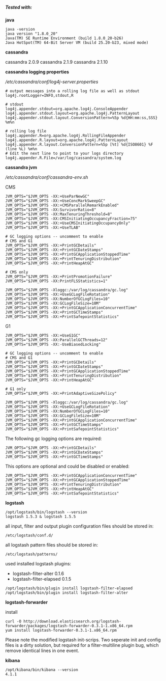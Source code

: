 ##### Tested with:

**java**
```
java -version
java version "1.8.0_20"
Java(TM) SE Runtime Environment (build 1.8.0_20-b26)
Java HotSpot(TM) 64-Bit Server VM (build 25.20-b23, mixed mode)
```

**cassandra**

cassandra 2.0.9
cassandra 2.1.9
cassandra 2.1.10

**cassandra logging properties**

*/etc/cassandra/conf/log4j-server.properties*

```
# output messages into a rolling log file as well as stdout
log4j.rootLogger=INFO,stdout,R

# stdout
log4j.appender.stdout=org.apache.log4j.ConsoleAppender
log4j.appender.stdout.layout=org.apache.log4j.PatternLayout
log4j.appender.stdout.layout.ConversionPattern=%5p %d{HH:mm:ss,SSS} %m%n

# rolling log file
log4j.appender.R=org.apache.log4j.RollingFileAppender
log4j.appender.R.layout=org.apache.log4j.PatternLayout
log4j.appender.R.layout.ConversionPattern=%5p [%t] %d{ISO8601} %F (line %L) %m%n
# Edit the next line to point to your logs directory
log4j.appender.R.File=/var/log/cassandra/system.log
```

**cassandra jvm**

*/etc/cassandra/conf/cassandra-env.sh*

CMS
```
JVM_OPTS="$JVM_OPTS -XX:+UseParNewGC"
JVM_OPTS="$JVM_OPTS -XX:+UseConcMarkSweepGC"
JVM_OPTS="$JVM_OPTS -XX:+CMSParallelRemarkEnabled"
JVM_OPTS="$JVM_OPTS -XX:SurvivorRatio=8"
JVM_OPTS="$JVM_OPTS -XX:MaxTenuringThreshold=8"
JVM_OPTS="$JVM_OPTS -XX:CMSInitiatingOccupancyFraction=75"
JVM_OPTS="$JVM_OPTS -XX:+UseCMSInitiatingOccupancyOnly"
JVM_OPTS="$JVM_OPTS -XX:+UseTLAB"

# GC logging options -- uncomment to enable
# CMS and G1
JVM_OPTS="$JVM_OPTS -XX:+PrintGCDetails"
JVM_OPTS="$JVM_OPTS -XX:+PrintGCDateStamps"
JVM_OPTS="$JVM_OPTS -XX:+PrintGCApplicationStoppedTime"
JVM_OPTS="$JVM_OPTS -XX:+PrintTenuringDistribution"
JVM_OPTS="$JVM_OPTS -XX:+PrintHeapAtGC"

# CMS only
JVM_OPTS="$JVM_OPTS -XX:+PrintPromotionFailure"
JVM_OPTS="$JVM_OPTS -XX:PrintFLSStatistics=1"

JVM_OPTS="$JVM_OPTS -Xloggc:/var/log/cassandra/gc.log"
JVM_OPTS="$JVM_OPTS -XX:+UseGCLogFileRotation"
JVM_OPTS="$JVM_OPTS -XX:NumberOfGCLogFiles=10"
JVM_OPTS="$JVM_OPTS -XX:GCLogFileSize=10M"
JVM_OPTS="$JVM_OPTS -XX:+PrintGCApplicationConcurrentTime"
JVM_OPTS="$JVM_OPTS -XX:+PrintGCTimeStamps"
JVM_OPTS="$JVM_OPTS -XX:+PrintSafepointStatistics"
```

G1
```
JVM_OPTS="$JVM_OPTS -XX:+UseG1GC"
JVM_OPTS="$JVM_OPTS -XX:ParallelGCThreads=12"
JVM_OPTS="$JVM_OPTS -XX:-UseBiasedLocking"

# GC logging options -- uncomment to enable
# CMS and G1
JVM_OPTS="$JVM_OPTS -XX:+PrintGCDetails"
JVM_OPTS="$JVM_OPTS -XX:+PrintGCDateStamps"
JVM_OPTS="$JVM_OPTS -XX:+PrintGCApplicationStoppedTime"
JVM_OPTS="$JVM_OPTS -XX:+PrintTenuringDistribution"
JVM_OPTS="$JVM_OPTS -XX:+PrintHeapAtGC"

# G1 only
JVM_OPTS="$JVM_OPTS -XX:+PrintAdaptiveSizePolicy"

JVM_OPTS="$JVM_OPTS -Xloggc:/var/log/cassandra/gc.log"
JVM_OPTS="$JVM_OPTS -XX:+UseGCLogFileRotation"
JVM_OPTS="$JVM_OPTS -XX:NumberOfGCLogFiles=10"
JVM_OPTS="$JVM_OPTS -XX:GCLogFileSize=10M"
JVM_OPTS="$JVM_OPTS -XX:+PrintGCApplicationConcurrentTime"
JVM_OPTS="$JVM_OPTS -XX:+PrintGCTimeStamps"
JVM_OPTS="$JVM_OPTS -XX:+PrintSafepointStatistics"
```

The following gc logging options are required:
```
JVM_OPTS="$JVM_OPTS -XX:+PrintGCDetails"
JVM_OPTS="$JVM_OPTS -XX:+PrintGCDateStamps"
JVM_OPTS="$JVM_OPTS -XX:+PrintGCTimeStamps"
```

This options are optional and could be disabled or enabled:
```
JVM_OPTS="$JVM_OPTS -XX:+PrintGCApplicationConcurrentTime"
JVM_OPTS="$JVM_OPTS -XX:+PrintGCApplicationStoppedTime"
JVM_OPTS="$JVM_OPTS -XX:+PrintTenuringDistribution"
JVM_OPTS="$JVM_OPTS -XX:+PrintHeapAtGC"
JVM_OPTS="$JVM_OPTS -XX:+PrintSafepointStatistics"
```

**logstash**

```
/opt/logstash/bin/logstash --version
logstash 1.5.3 & logstash 1.5.5
```

all input, filter and output plugin configuration files should be stored in:
```
/etc/logstash/conf.d/
```

all logstash pattern files should be stored in:
```
/etc/logstash/patterns/
```

used installed logstash plugins:
* logstash-filter-alter 0.1.6
* logstash-filter-elapsed 0.1.5

```
/opt/logstash/bin/plugin install logstash-filter-elapsed
/opt/logstash/bin/plugin install logstash-filter-alter
```

**logstash-forwarder**

install

```
curl -O http://download.elasticsearch.org/logstash-forwarder/packages/logstash-forwarder-0.3.1-1.x86_64.rpm
yum install logstash-forwarder-0.3.1-1.x86_64.rpm
```

Please note the modified logstash init-scrips. Two seperate init and config files is a dirty solution, but required  for a filter-multiline plugin bug, which remove identical lines in one event. 

**kibana**

```
/opt/kibana/bin/kibana --version
4.1.1
```
